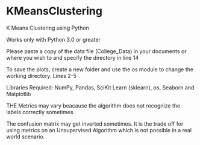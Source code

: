 # KMeansClustering
K Means Clustering using Python

Works only with Python 3.0 or greater

Please paste a copy of the data file (College_Data) in your documents or where you wish to and specify the directory in line 14

To save the plots, create a new folder and use the os module to change the working directory. Lines 2-5

Libraries Required: NumPy, Pandas, SciKit Learn (sklearn), os, Seaborn and Matplotlib

THE Metrics may vary beacause the algorithm does not recognize the labels correctly sometimes

The confusion matrix may get inverted sometimes. It is the trade off for using metrics on an Unsupervised Algorithm which is not possible in a real world scenario.
